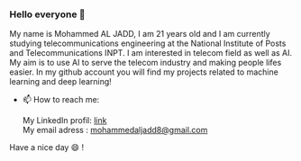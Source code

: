 ### Hello everyone 👋

<!--
**mohammedAljadd/mohammedAljadd** is a ✨ _special_ ✨ repository because its `README.md` (this file) appears on your GitHub profile. -->

My name is Mohammed AL JADD, I am 21 years old and I am currently studying telecommunications engineering at the National Institute of Posts and Telecommunications INPT.
I am interested in telecom field as well as AI. My aim is to use AI to serve the telecom industry and making people lifes easier. In my github account you will find my projects related to machine learning and deep learning!

- 📫 How to reach me:  <br>

  My LinkedIn profil: <a href='https://www.linkedin.com/in/mohammed-al-jadd-a540281b7/'>link</a><br>
  My email adress : mohammedaljadd8@gmail.com 

Have a nice day 😄 !

